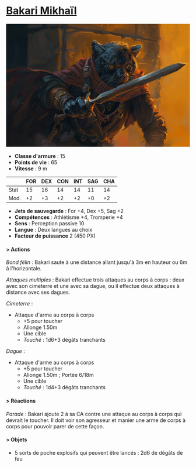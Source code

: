 # [Bakari Mikhaïl](../../WORLDBUILDING/PERSONNAGES/PNJ/EnfantsDeLaRue.md#bakari-mikhaïl---chef-de-groupe)

![Bakari Mikhaïl](../../_images/chefbandit_pantheran.webp)

* **Classe d'armure** : 15
* **Points de vie** : 65
* **Vitesse** : 9 m  

|    |FOR|DEX|CON|INT|SAG|CHA|
|----|---|---|---|---|---|---|
|Stat|15 |16 |14 |14 |11 |14 |
|Mod.|+2 |+3 |+2 |+2 |+0 |+2 |

* **Jets de sauvegarde** : For +4, Dex +5, Sag +2
* **Compétences** : Athlétisme +4, Tromperie +4
* **Sens** : Perception passive 10
* **Langue** : Deux langues au choix
* **Facteur de puissance** 2 (450 PX)

#### > Actions
*Bond félin* : Bakari saute à une distance allant jusqu'à 3m en hauteur ou 6m à l'horizontale.

*Attaques multiples* : Bakari effectue trois attaques au corps à corps : deux avec son cimeterre et une avec sa dague, ou il effectue deux attaques à distance avec ses dagues.

*Cimeterre* : 
* Attaque d'arme au corps à corps
    * +5 pour toucher
    * Allonge 1.50m 
    * Une cible
    * *Touché* : 1d6+3 dégâts tranchants

*Dague* : 
* Attaque d'arme au corps à corps
    * +5 pour toucher
    * Allonge 1.50m ; Portée 6/18m
    * Une cible
    * *Touché* : 1d4+3 dégâts tranchants

#### > Réactions 
*Parade* : Bakari ajoute 2 à sa CA contre une attaque au corps à corps qui devrait le toucher. Il doit voir son agresseur et manier une arme de corps à corps pour pouvoir parer de cette façon.

#### > Objets 
* 5 sorts de poche explosifs qui peuvent être lancés : 2d6 de dégâts de feu